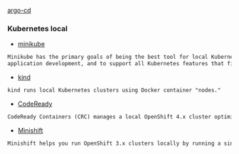[argo-cd](https://github.com/argoproj/argo-cd)

### Kubernetes local
- [minikube](https://github.com/kubernetes/minikube)

```html
Minikube has the primary goals of being the best tool for local Kubernetes
application development, and to support all Kubernetes features that fit.
```

- [kind](https://github.com/kubernetes-sigs/kind)

```html
kind runs local Kubernetes clusters using Docker container "nodes."
```

- [CodeReady](https://github.com/crc-org/crc)

```html
CodeReady Containers (CRC) manages a local OpenShift 4.x cluster optimized for testing and development purposes.
```

- [Minishift](https://github.com/minishift/minishift)

```html
Minishift helps you run OpenShift 3.x clusters locally by running a single-node OpenShift cluster inside a virtual machine (VM).
```
